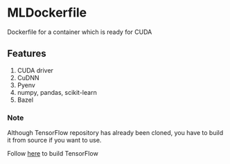 # MLDockerfile
Dockerfile for a container which is ready for CUDA

## Features
1. CUDA driver
2. CuDNN
3. Pyenv
4. numpy, pandas, scikit-learn
5. Bazel

### Note
Although TensorFlow repository has already been cloned, you have to build it from source if you want to use.

Follow [here](https://www.tensorflow.org/install/install_sources) to build TensorFlow
